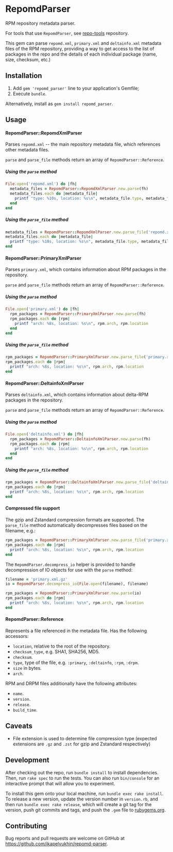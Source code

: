 # RepomdParser

RPM repository metadata parser.

For tools that use `RepomdParser`, see [repo-tools](https://github.com/ikapelyukhin/repo-tools) repository.

This gem can parse `repomd.xml`, `primary.xml` and `deltainfo.xml` metadata files of the RPM repository,
providing a way to get access to the list of packages in the repo and the details of each individual package (name, size, checksum, etc.)

## Installation

1. Add `gem 'repomd_parser'` line to your application's Gemfile;
2. Execute `bundle`.

Alternatively, install as `gem install repomd_parser`.

## Usage

#### RepomdParser::RepomdXmlParser

Parses `repomd.xml` -- the main repository metadata file, which references other metadata files.

`parse` and `parse_file` methods return an array of `RepomdParser::Reference`.

##### Using the `parse` method

```ruby
File.open('repomd.xml') do |fh|
  metadata_files = RepomdParser::RepomdXmlParser.new.parse(fh)
  metadata_files.each do |metadata_file|
    printf "type: %10s, location: %s\n", metadata_file.type, metadata_file.location
  end
end
```

##### Using the `parse_file` method

```ruby
metadata_files = RepomdParser::RepomdXmlParser.new.parse_file('repomd.xml')
metadata_files.each do |metadata_file|
  printf "type: %10s, location: %s\n", metadata_file.type, metadata_file.location 
end
```

#### RepomdParser::PrimaryXmlParser

Parses `primary.xml`, which contains information about RPM packages in the repository.

`parse` and `parse_file` methods return an array of `RepomdParser::Reference`.

##### Using the `parse` method

```ruby
File.open('primary.xml') do |fh|
  rpm_packages = RepomdParser::PrimaryXmlParser.new.parse(fh)
  rpm_packages.each do |rpm|
    printf "arch: %8s, location: %s\n", rpm.arch, rpm.location
  end
end
```

##### Using the `parse_file` method

```ruby
rpm_packages = RepomdParser::PrimaryXmlParser.new.parse_file('primary.xml')
rpm_packages.each do |rpm|
  printf "arch: %8s, location: %s\n", rpm.arch, rpm.location
end
```

#### RepomdParser::DeltainfoXmlParser

Parses `deltainfo.xml`, which contains information about delta-RPM packages in the repository.

`parse` and `parse_file` methods return an array of `RepomdParser::Reference`.

##### Using the `parse` method

```ruby
File.open('deltainfo.xml') do |fh|
  rpm_packages = RepomdParser::DeltainfoXmlParser.new.parse(fh)
  rpm_packages.each do |rpm|
    printf "arch: %8s, location: %s\n", rpm.arch, rpm.location
  end
end
```

##### Using the `parse_file` method

```ruby
rpm_packages = RepomdParser::DeltainfoXmlParser.new.parse_file('deltainfo.xml')
rpm_packages.each do |rpm|
  printf "arch: %8s, location: %s\n", rpm.arch, rpm.location
end
```

#### Compressed file support

The gzip and Zstandard compression formats are supported. The `parse_file`
method automatically decompresses files based on the filename, e.g.:

```ruby
rpm_packages = RepomdParser::PrimaryXmlParser.new.parse_file('primary.xml.gz')
rpm_packages.each do |rpm|
  printf "arch: %8s, location: %s\n", rpm.arch, rpm.location
end
```

The `RepomdParser.decompress_io` helper is provided to handle
decompression of IO objects for use with the `parse` method:

```ruby
filename = 'primary.xml.gz'
io = RepomdParser.decompress_io(File.open(filename), filename)

rpm_packages = RepomdParser::PrimaryXmlParser.new.parse(io)
rpm_packages.each do |rpm|
  printf "arch: %8s, location: %s\n", rpm.arch, rpm.location
end
```


#### RepomdParser::Reference

Represents a file referenced in the metadata file. Has the following accessors:

* `location`, relative to the root of the repository.
* `checksum_type`, e.g. SHA1, SHA256, MD5.
* `checksum`.
* `type`, type of the file, e.g. `:primary`, `:deltainfo`, `:rpm`, `:drpm`.
* `size` in bytes.
* `arch`.

RPM and DRPM files additionally have the following attributes:

* `name`.
* `version`.
* `release`.
* `build_time`.

## Caveats

* File extension is used to determine file compression type (expected
  extensions are `.gz` and `.zst` for gzip and Zstandard respectively)

## Development

After checking out the repo, run `bundle install` to install dependencies. Then, run `rake spec` to run the tests. You can also run `bin/console` for an interactive prompt that will allow you to experiment.

To install this gem onto your local machine, run `bundle exec rake install`. To release a new version, update the version number in `version.rb`, and then run `bundle exec rake release`, which will create a git tag for the version, push git commits and tags, and push the `.gem` file to [rubygems.org](https://rubygems.org).

## Contributing

Bug reports and pull requests are welcome on GitHub at https://github.com/ikapelyukhin/repomd-parser.
